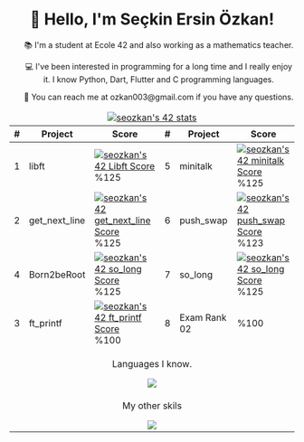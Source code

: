 <!DOCTYPE html>
<html>
   <head>
      <meta charset="UTF-8">
   </head>
   <body>
      <h1 align="center">👋 Hello, I'm Seçkin Ersin Özkan!</h1>
      <ul align="center">
         <p>📚 I'm a student at Ecole 42 and also working as a mathematics teacher.</p>
         <p>💻 I've been interested in programming for a long time and I really enjoy it. I know Python, Dart, Flutter and C programming languages.</p>
         <p>📧 You can reach me at ozkan003@gmail.com if you have any questions.</p>
      </ul>
      <table align="center">
         <thead>
            <tr>
               <td colspan="8" align="center">
                  <a href="https://github.com/JaeSeoKim/badge42">
                  <img src="https://badge42.vercel.app/api/v2/clf2uadqu00060fmq2i6ekgo4/stats?cursusId=21&coalitionId=232" alt="seozkan's 42 stats" />
                  </a>
               </td>
            </tr>
            <tr>
               <th>#</th>
               <th>Project</th>
               <th>Score</th>
               <th>#</th>
               <th>Project</th>
               <th>Score</th>
            </tr>
         </thead>
         <tbody>
            <tr>
               <td>1</td>
               <td>libft</td>
               <td><a href="https://github.com/seozkan/libft"><img src="https://github.com/byaliego/42-project-badges/raw/main/badges/libft-bonus.png" alt="seozkan's 42 Libft Score" /></a>%125</td>
               <td>5</td>
               <td>minitalk</td>
               <td><a href="https://github.com/seozkan/minitalk"><img src="https://github.com/byaliego/42-project-badges/blob/main/badges/minitalk-bonus.png?raw=true" alt="seozkan's 42 minitalk Score" /></a>%125</td>
            </tr>
            <tr>
               <td>2</td>
               <td>get_next_line</td>
               <td><a href="https://github.com/seozkan/get_next_line"><img src="https://github.com/byaliego/42-project-badges/raw/main/badges/get_next_line-bonus.png" alt="seozkan's 42 get_next_line Score" /></a>%125</td>
               <td>6</td>
               <td>push_swap</td>
               <td><a href="https://github.com/seozkan/push_swap"><img src="https://github.com/byaliego/42-project-badges/blob/main/badges/push_swap-bonus.png?raw=true" alt="seozkan's 42 push_swap Score" /></a>%123</td>
            </tr>
            <tr>
               <td>4</td>
               <td>Born2beRoot</td>
               <td><a href="https://github.com/seozkan/so_long"><img src="https://github.com/byaliego/42-project-badges/blob/main/badges/born2beroot-bonus.png?raw=true" alt="seozkan's 42 so_long Score" /></a>%125</td>
               <td>7</td>
               <td>so_long</td>
               <td><a href="https://github.com/seozkan/so_long"><img src="https://github.com/byaliego/42-project-badges/blob/main/badges/so_long-bonus.png?raw=true" alt="seozkan's 42 so_long Score" /></a>%125</td>
            </tr>
            <tr>
               <td>3</td>
               <td>ft_printf</td>
               <td><a href="https://github.com/seozkan/push_swap"><img src="https://github.com/byaliego/42-project-badges/blob/main/badges/ft_printf-bonus.png?raw=true" alt="seozkan's 42 ft_printf Score" /></a>%100</td>
               <td>8</td>
               <td>Exam Rank 02</td>
               <td><a href="https://github.com/seozkan/seozkan"></a>%100</td>
            </tr>
            <tr>
               <td colspan="6" align="center">
                  <p>Languages I know.</p>
                  <a href="https://skillicons.dev">
                  <img src="https://skillicons.dev/icons?i=py,dart,flutter,c" />
                  </a> 
               </td>
            </tr>
            <tr>
               <td colspan="6" align="center">
                  <p>My other skils</p>
                  <a href="https://skillicons.dev">
                  <img src="https://skillicons.dev/icons?i=bootstrap,css,html,django,flask,docker,firebase,ai,linux,sqlite" />
                  </a> 
               </td>
            </tr>
         </tbody>
      </table>
   </body>
</html>
